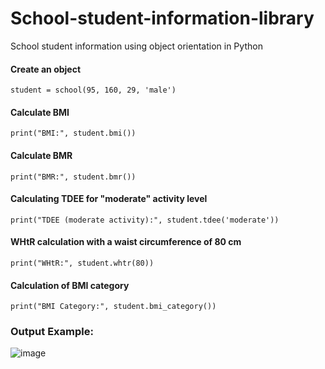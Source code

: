 # School-student-information-library

School student information using object orientation in Python

#### Create an object

    student = school(95, 160, 29, 'male')
    
#### Calculate BMI

    print("BMI:", student.bmi())

####  Calculate BMR
    print("BMR:", student.bmr())


####  Calculating TDEE for "moderate" activity level
    print("TDEE (moderate activity):", student.tdee('moderate'))


####  WHtR calculation with a waist circumference of 80 cm
    print("WHtR:", student.whtr(80))


#### Calculation of BMI category
    print("BMI Category:", student.bmi_category())


### Output Example:
![image](https://github.com/Peyman2012/School-student-information-library/assets/88220773/0c38b95d-dbd4-4a86-8542-4b079ca22ce6)

